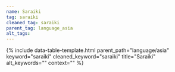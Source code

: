 ```yaml
---
name: Saraiki
tag: saraiki
cleaned_tag: saraiki
parent_tag: language_asia
alt_tags: 
---
```


{% include data-table-template.html 
  parent_path="language/asia" 
  keyword="saraiki" 
  cleaned_keyword="saraiki" 
  title="Saraiki"
  alt_keywords=""
  context=""
%}

